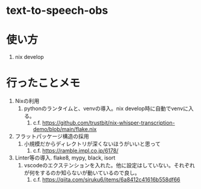# text-to-speech-obs

# 使い方
1. nix develop


# 行ったことメモ

1. Nixの利用
   1. pythonのランタイムと、venvの導入。nix develop時に自動でvenvに入る。
      1. c.f. https://github.com/trustbit/nix-whisper-transcription-demo/blob/main/flake.nix
2. フラットパッケージ構造の採用
   1. 小規模だからディレクトリが深くないほうがいいと思って
      1. c.f. https://ramble.impl.co.jp/6178/
3. Linter等の導入. flake8, mypy, black, isort
   1. vscodeのエクステンションを入れた。他に設定はしていない。それぞれが何をするのか知らないが動いているので良し。
      1. c.f. https://qiita.com/siruku6/items/6a8412c41616b558df66